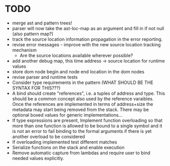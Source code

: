 # TODO
- merge ast and pattern trees!
- parser will now take the ast-loc-map as an argument and fill in if not null (also pattern map?)
- track the source location information propagation in the error reporting.
- revise error messages - improve with the new source location tracking mechanism
    - Are the source locations available wherever possible?
- add another debug map, this time address -> source location for runtime values
- store dom node begin and node end location in the dom nodes
- revise parser and runtime tests
- Consider type requirements in the pattern (WHAT SHOULD BE THE SYNTAX FOR THIS???)
- A bind should create "references", i.e. a tuples of address and type.
  This should be a common concept also used by the reference varaibles. Once
  the references are implemented in terms of address+size the metadata may start
  being removed from the stack. There may be optional boxed values for generic
  implementations...
- If type expressions are present, Implement function overloading so that more than one function is allowed
  to be bound to a single symbol and it is not an error to fail binding to the formal arguments if there
  is yet another overload to be considered
- If overloading implemented test different matches
- Serialize functions on the stack and enable execution
- Remove automatic capture from lambdas and require user to bind needed values explicitly.
